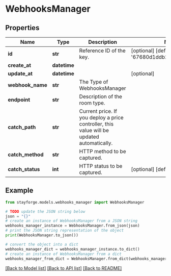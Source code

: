 # WebhooksManager


## Properties

Name | Type | Description | Notes
------------ | ------------- | ------------- | -------------
**id** | **str** | Reference ID of the key. | [optional] [default to '67680d1ddb24af6e7734e028']
**create_at** | **datetime** |  | 
**update_at** | **datetime** |  | [optional] 
**webhook_name** | **str** | The Type of WebhooksManager | 
**endpoint** | **str** | Description of the room type. | 
**catch_path** | **str** | Current price. If you deploy a price controller, this value will be updated automatically. | 
**catch_method** | **str** | HTTP method to be captured. | 
**catch_status** | **int** | HTTP status to be captured. | [optional] [default to 200]

## Example

```python
from stayforge.models.webhooks_manager import WebhooksManager

# TODO update the JSON string below
json = "{}"
# create an instance of WebhooksManager from a JSON string
webhooks_manager_instance = WebhooksManager.from_json(json)
# print the JSON string representation of the object
print(WebhooksManager.to_json())

# convert the object into a dict
webhooks_manager_dict = webhooks_manager_instance.to_dict()
# create an instance of WebhooksManager from a dict
webhooks_manager_from_dict = WebhooksManager.from_dict(webhooks_manager_dict)
```
[[Back to Model list]](../README.md#documentation-for-models) [[Back to API list]](../README.md#documentation-for-api-endpoints) [[Back to README]](../README.md)


